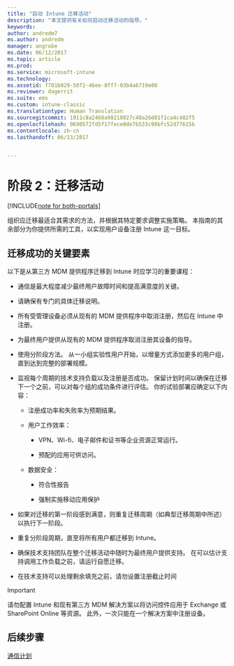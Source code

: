 ```yaml
---
title: "启动 Intune 迁移活动"
description: "本文提供有关如何启动迁移活动的指导。"
keywords: 
author: andredm7
ms.author: andredm
manager: angrobe
ms.date: 06/12/2017
ms.topic: article
ms.prod: 
ms.service: microsoft-intune
ms.technology: 
ms.assetid: f781b029-50f2-46ee-8ff7-03b4a6719e80
ms.reviewer: dagerrit
ms.suite: ems
ms.custom: intune-classic
ms.translationtype: Human Translation
ms.sourcegitcommit: 1911c8a2460a98218027c40a26d81f1ca4c482f5
ms.openlocfilehash: 9690572fd5f17fece0de7b533c98bfc52d77615b
ms.contentlocale: zh-cn
ms.lasthandoff: 06/13/2017


---
```


# <a name="phase-2-migration-campaign"></a>阶段 2：迁移活动

[!INCLUDE[note for both-portals](./includes/note-for-both-portals.md)]

组织应迁移最适合其需求的方法，并根据其特定要求调整实施策略。 本指南的其余部分为你提供所需的工具，以实现用户设备注册 Intune 这一目标。

## <a name="keys-to-a-successful-migration"></a>迁移成功的关键要素

以下是从第三方 MDM 提供程序迁移到 Intune 时应学习的重要课程：

-   通信是最大程度减少最终用户故障时间和提高满意度的关键。

-   请确保有专门的具体迁移说明。

-   所有受管理设备必须从现有的 MDM 提供程序中取消注册，然后在 Intune 中注册。

-   为最终用户提供从现有的 MDM 提供程序取消注册其设备的指导。

-   使用分阶段方法。 从一小组实验性用户开始，以增量方式添加更多的用户组，直到达到完整的部署规模。

-   监视每个周期的技术支持负载以及注册是否成功。 保留计划时间以确保在迁移下一个之前，可以对每个组的成功条件进行评估。 你的试验部署应确定以下内容：

    -   注册成功率和失败率为预期结果。

    -   用户工作效率：

        -   VPN、Wi-fi、电子邮件和证书等企业资源正常运行。

        -   预配的应用可供访问。

    -   数据安全：

        -   符合性报告

        -   强制实施移动应用保护

-   如果对迁移的第一阶段感到满意，则重复迁移周期（如典型迁移周期中所述）以执行下一阶段。

-   重复分阶段周期，直至将所有用户都迁移到 Intune。

-   确保技术支持团队在整个迁移活动中随时为最终用户提供支持。 在可以估计支持调用工作负载之前，请运行自愿迁移。

-   在技术支持可以处理剩余填充之前，请勿设置注册截止时间

> [!IMPORTANT] 
> 请勿配置 Intune 和现有第三方 MDM 解决方案以将访问控件应用于 Exchange 或 SharePoint Online 等资源。 此外，一次只能在一个解决方案中注册设备。

## <a name="next-steps"></a>后续步骤

[通信计划](migration-guide-communication-plan.md)

